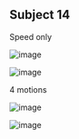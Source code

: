 ## Subject 14

Speed only

![image](https://user-images.githubusercontent.com/65078173/212993786-bbb3e97b-4c15-4971-aeb2-9cb2e3afb93e.png)

![image](https://user-images.githubusercontent.com/65078173/212993918-c450097f-a9f4-4bc9-9f17-3b3aa1d62930.png)

4 motions

![image](https://user-images.githubusercontent.com/65078173/212991508-ff249c40-2960-49db-bfe9-10caabc5f35d.png)


![image](https://user-images.githubusercontent.com/65078173/212991482-b8cf380f-ca80-4df2-8ca7-e863ccf3f676.png)
